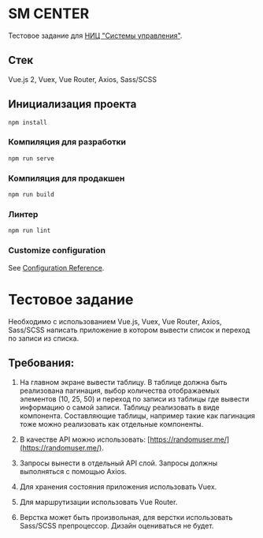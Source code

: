 # SM CENTER

Тестовое задание для [НИЦ "Системы управления"](https://sm-center.ru).

## Стек

Vue.js 2, Vuex, Vue Router, Axios, Sass/SCSS

## Инициализация проекта

```
npm install
```

### Компиляция для разработки

```
npm run serve
```

### Компиляция для продакшен

```
npm run build
```

### Линтер

```
npm run lint
```

### Customize configuration
See [Configuration Reference](https://cli.vuejs.org/config/).

# Тестовое задание

Необходимо с использованием Vue.js, Vuex, Vue Router, Axios, Sass/SCSS написать приложение в котором вывести список и переход по записи из списка.

## Требования:

1. На главном экране вывести таблицу. В таблице должна быть реализована пагинация, выбор количества отображаемых элементов (10, 25, 50) и переход по записи из таблицы где вывести информацию о самой записи. Таблицу реализовать в виде компонента. Составляющие таблицы, например такие как пагинация тоже можно реализовать как отдельные компоненты.

2. В качестве API можно использовать: [https://randomuser.me/](https://randomuser.me/).

3. Запросы вынести в отдельный API слой. Запросы должны выполняться с помощью Axios.

4. Для хранения состояния приложения использовать Vuex.

5. Для маршрутизации использовать Vue Router.

6. Верстка может быть произвольная, для верстки использовать Sass/SCSS препроцессор. Дизайн оцениваться не будет.
